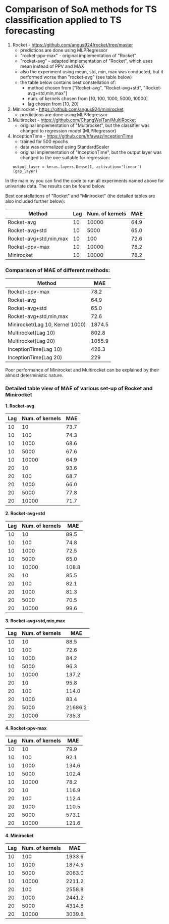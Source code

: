 # Comparison of SoA methods for TS classification applied to TS forecasting
1. Rocket - https://github.com/angus924/rocket/tree/master
   - predictions are done using MLPRegressor
   - "rocket-ppv-max" - original implementation of "Rocket"
   - "rocket-avg" - adapted implementation of "Rocket", which uses mean instead of PPV and MAX
   - also the experiment using mean, std, min, max was conducted, but it performed worse than "rocket-avg" (see table below)
   - the table below contains best constellation of:
     - method chosen from ["Rocket-avg", "Rocket-avg+std", "Rocket-avg+std,min,max"]
     - num. of kernels chosen from [10, 100, 1000, 5000, 10000]
     - lag chosen from [10, 20]
2. Minirocket - https://github.com/angus924/minirocket
   - predictions are done using MLPRegressor
3. Multirocket - https://github.com/ChangWeiTan/MultiRocket
    - original implementation of "Multirocket", but the classifier was changed to regression model (MLPRegressor)
4. InceptionTime - https://github.com/hfawaz/InceptionTime
   - trained for 500 epochs
   - data was normalized using StandardScaler
   - original implementation of "InceptionTime", but the output layer was changed to the one suitable for regression:
   ```
   output_layer = keras.layers.Dense(1, activation='linear')(gap_layer)
   ```


In the main.py you can find the code to run all experiments named above for univariate data. The results can be found below.

Best constellations of "Rocket" and "Minirocket" (the detailed tables are also included further below):

Method  | Lag | Num. of kernels | MAE
------------- |-----|------| -------------
Rocket-avg | 10  | 10000   | 64.9
Rocket-avg+std | 10  | 5000    | 65.0
Rocket-avg+std,min,max | 10  | 100   | 72.6
Rocket-ppv-max | 10  | 10000 | 78.2
Minirocket | 10  | 10000 | 78.2

### Comparison of MAE of different methods:

Method  | MAE
------------- | -------------
Rocket-ppv-max | 78.2
Rocket-avg | 64.9
Rocket-avg+std | 65.0
Rocket-avg+std,min,max | 72.6
Minirocket(Lag 10, Kernel 1000) | 1874.5
Multirocket(Lag 10) | 802.8
Multirocket(Lag 20) | 1055.9
InceptionTime(Lag 10) | 426.3
InceptionTime(Lag 20) | 229

Poor performance of Minirocket and Multirocket can be explained by their almost deterministic nature.

### Detailed table view of MAE of various set-up of Rocket and Minirocket
**1. Rocket-avg**

 Lag          | Num. of kernels | MAE
--------------|----------------| -------------
 10           | 10             | 73.7
 10           | 100            | 74.3
 10           | 1000           | 68.6
 10           | 5000           | 67.6
 10           | 10000          | 64.9
 20           | 10             | 93.6
 20           | 100            | 68.7
 20           | 1000           | 66.0
 20           | 5000           | 77.8
 20           | 10000          | 71.7

**2. Rocket-avg+std**

Lag          | Num. of kernels | MAE
--------------|-----------------| -------------
10           | 10              | 89.5
10           | 100             | 74.8
10           | 1000            | 72.5
10           | 5000            | 65.0
10           | 10000           | 108.8
20           | 10              | 85.5
20           | 100             | 82.1
20           | 1000            | 81.3
20           | 5000            | 70.5
20           | 10000           | 99.6

**3. Rocket-avg+std,min,max**

Lag          | Num. of kernels | MAE
--------------|-----------------| -------------
10           | 10              | 88.5
10           | 100             | 72.6
10           | 1000            | 84.2
10           | 5000            | 96.3
10           | 10000           | 137.2
20           | 10              | 95.8
20           | 100             | 114.0
20           | 1000            | 83.4
20           | 5000            | 21686.2
20           | 10000           | 735.3


**4. Rocket-ppv-max**

Lag          | Num. of kernels | MAE
--------------|-----------------| -------------
10           | 10              | 79.9
10           | 100             | 92.1
10           | 1000            | 134.6
10           | 5000            | 102.4
10           | 10000           | 78.2
20           | 10              | 116.9
20           | 100             | 112.4
20           | 1000            | 110.5
20           | 5000            | 573.1
20           | 10000           | 121.6

**4. Minirocket**

Lag          | Num. of kernels | MAE
--------------|----------------| -------------
10           | 100            | 1933.6
10           | 1000           | 1874.5
10           | 5000           | 2063.0
10           | 10000          | 2211.2
20           | 100            | 2558.8
20           | 1000           | 2441.2
20           | 5000           | 4314.8
20           | 10000          | 3039.8